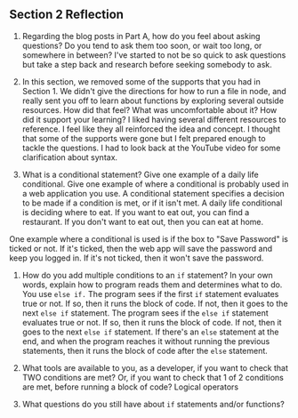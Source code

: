 ## Section 2 Reflection

1. Regarding the blog posts in Part A, how do you feel about asking questions? Do you tend to ask them too soon, or wait too long, or somewhere in between?
I've started to not be so quick to ask questions but take a step back and research before seeking somebody to ask.  

1. In this section, we removed some of the supports that you had in Section 1. We didn't give the directions for how to run a file in node, and really sent you off to learn about functions by exploring several outside resources. How did that feel? What was uncomfortable about it? How did it support your learning?
I liked having several different resources to reference.  I feel like they all reinforced the idea and concept.  I thought that some of the supports were gone but I felt prepared enough to tackle the questions.  I had to look back at the YouTube video for some clarification about syntax.

1. What is a conditional statement? Give one example of a daily life conditional. Give one example of where a conditional is probably used in a web application you use.
A conditional statement specifies a decision to be made if a condition is met, or if it isn't met.
A daily life conditional is deciding where to eat.  If you want to eat out, you can find a restaurant.  If you don't want to eat out, then you can eat at home.

One example where a conditional is used is if the box to "Save Password" is ticked or not.  If it's ticked, then the web app will save the password and keep you logged in.  If it's not ticked, then it won't save the password.

1. How do you add multiple conditions to an `if` statement? In your own words, explain how to program reads them and determines what to do.
You use `else if.`  The program sees if the first `if` statement evaluates true or not.  If so, then it runs the block of code.  If not, then it goes to the next  `else if` statement.  The program sees if the `else if` statement evaluates true or not.  If so, then it runs the block of code.  If not, then it goes to the next  `else if` statement.  If there's an `else` statement at the end, and when the program reaches it without running the previous statements, then it runs the block of code after the `else` statement.

1. What tools are available to you, as a developer, if you want to check that TWO conditions are met? Or, if you want to check that 1 of 2 conditions are met, before running a block of code?
Logical operators

1. What questions do you still have about `if` statements and/or functions?
